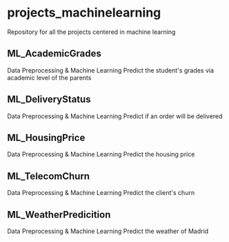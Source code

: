 # projects_machinelearning
Repository for all the projects centered in machine learning

## ML_AcademicGrades
Data Preprocessing & Machine Learning
Predict the student's grades via academic level of the parents

## ML_DeliveryStatus
Data Preprocessing & Machine Learning
Predict if an order will be delivered

## ML_HousingPrice
Data Preprocessing & Machine Learning
Predict the housing price

## ML_TelecomChurn
Data Preprocessing & Machine Learning
Predict the client's churn

## ML_WeatherPredicition
Data Preprocessing & Machine Learning
Predict the weather of Madrid